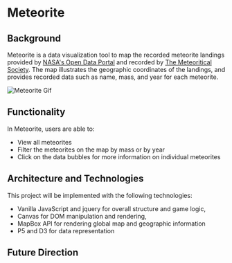 # Meteorite

## Background
Meteorite is a data visualization tool to map the recorded meteorite landings provided by [NASA's Open Data Portal](https://data.nasa.gov/Space-Science/Meteorite-Landings/gh4g-9sfh) and recorded by [The Meteoritical Society](http://www.meteoriticalsociety.org/).  The map illustrates the geographic coordinates of the landings, and provides recorded data such as name, mass, and year for each meteorite.  

![Meteorite Gif](http://www.giphy.com/gifs/l49JJJYWV1GgZvqjC)

## Functionality
In Meteorite, users are able to:
* View all meteorites
* Filter the meteorites on the map by mass or by year
* Click on the data bubbles for more information on individual meteorites

## Architecture and Technologies
This project will be implemented with the following technologies:


* Vanilla JavaScript and jquery for overall structure and game logic,
* Canvas for DOM manipulation and rendering,
* MapBox API for rendering global map and geographic information
* P5 and D3 for data representation



## Future Direction
